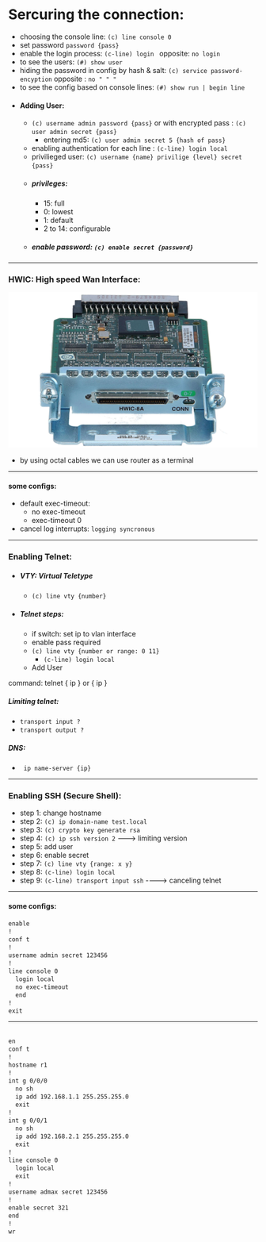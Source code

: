 # Sercuring the connection:
 - choosing the console line: ` (c) line console 0 `
 - set password `password {pass}`
 - enable the login process: `(c-line) login ` opposite: `no login`
 - to see the users: `(#) show user`
 - hiding the password in config by hash & salt: `(c) service password-encyption` opposite : `no " " "`
 - to see the config based on console lines: `(#) show run | begin line`
 - ####  Adding User:
    - `(c) username admin password {pass}` or with encrypted pass : `(c) user admin secret {pass} `
       - entering md5: `(c) user admin secret 5 {hash of pass}`
    - enabling authentication for each line : `(c-line) login local `
    - privilieged user: `(c) username {name} privilige {level} secret {pass} `
    - ##### privileges:
        - 15: full
        - 0: lowest
        - 1: default
        - 2 to 14: configurable
    - ##### enable password: `(c) enable secret {password}`

----------------------------------------------------------------------------------
### HWIC: High speed Wan Interface:
![hwic](./pic/hwic.jpg)

- by using octal cables we can use router as a terminal

-----------------------------------------------------------------------------------

#### some configs:
-  default exec-timeout:
   - no exec-timeout
   - exec-timeout 0
- cancel log interrupts: `logging syncronous` 

-----------------------------------------------------------------------------------
### Enabling Telnet:
- ##### VTY: Virtual Teletype
   - `(c) line vty {number}`
- ##### Telnet steps:
   - if switch: set ip to vlan interface
   - enable pass required
   - `(c) line vty {number or range: 0 11}`
      - `(c-line) login local`
   - Add User
  
 command: telnet { ip } or { ip }


 ##### Limiting telnet:
 - `transport input ?`
 - `transport output ?`

##### DNS: 
- ` ip name-server {ip}`

----------------------------------------------------------------------------
### Enabling SSH (Secure Shell):
- step 1: change hostname
- step 2: `(c) ip domain-name test.local`
- step 3: `(c) crypto key generate rsa`
- step 4: `(c) ip ssh version 2` ---> limiting version
- step 5: add user
- step 6: enable secret
- step 7: `(c) line vty {range: x y}`
- step 8: `(c-line) login local`
- step 9: `(c-line) transport input ssh` ----> canceling telnet
-----------------------------------------------------------------------------
#### some configs:

```cisco
enable
!
conf t
!
username admin secret 123456
!
line console 0
  login local
  no exec-timeout
  end
!
exit 
```

----------------------------------------------------------------------------------

```cisco

en
conf t
!
hostname r1
!
int g 0/0/0
  no sh
  ip add 192.168.1.1 255.255.255.0
  exit
!
int g 0/0/1
  no sh
  ip add 192.168.2.1 255.255.255.0
  exit
!
line console 0
  login local
  exit
!
username admax secret 123456
!
enable secret 321
end
!
wr
```
